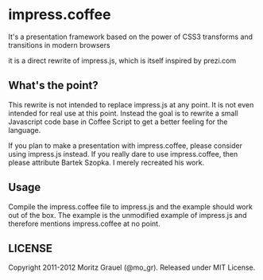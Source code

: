 impress.coffee
============

It's a presentation framework based on the power of CSS3 transforms and 
transitions in modern browsers

it is a direct rewrite of impress.js, which is itself inspired by prezi.com

What's the point?
-----------------

This rewrite is not intended to replace impress.js at any point. It is not even intended for real use at this point.
Instead the goal is to rewrite a small Javascript code base in Coffee Script to get a better feeling
for the language.

If you plan to make a presentation with impress.coffee, please consider using impress.js instead. If you really dare
to use impress.coffee, then please attribute Bartek Szopka. I merely recreated his work.

Usage
-----

Compile the impress.coffee file to impress.js and the example should work out of the box. The example is the
unmodified example of impress.js and therefore mentions impress.coffee at no point.

LICENSE
---------

Copyright 2011-2012 Moritz Grauel (@mo_gr). Released under MIT License.

